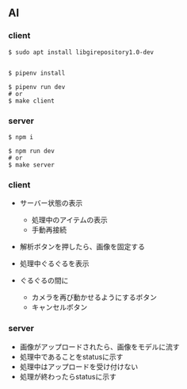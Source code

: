 ## AI

### client

```
$ sudo apt install libgirepository1.0-dev
```

```

$ pipenv install

$ pipenv run dev
# or
$ make client
```

### server

```
$ npm i

$ npm run dev
# or
$ make server
```

### client

- サーバー状態の表示
  - 処理中のアイテムの表示
  - 手動再接続

- 解析ボタンを押したら、画像を固定する
- 処理中ぐるぐるを表示
- ぐるぐるの間に
  - カメラを再び動かせるようにするボタン
  - キャンセルボタン

### server

- 画像がアップロードされたら、画像をモデルに流す
- 処理中であることをstatusに示す
- 処理中はアップロードを受け付けない
- 処理が終わったらstatusに示す
